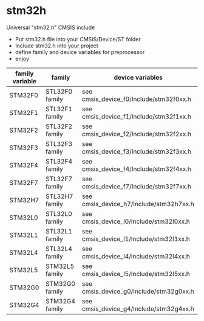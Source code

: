 # stm32h
Universal "stm32.h" CMSIS include
+ Put stm32.h file into your CMSIS/Device/ST folder
+ Include stm32.h into your project
+ define family and device variables for preprocessor
+ enjoy

|family variable | family             | device variables                        |
|----------------|--------------------|-----------------------------------------|
| STM32F0        | STL32F0 family     | see cmsis_device_f0/Include/stm32f0xx.h |
| STM32F1        | STL32F1 family     | see cmsis_device_f1/Include/stm32f1xx.h |
| STM32F2        | STL32F2 family     | see cmsis_device_f2/Include/stm32f2xx.h |
| STM32F3        | STL32F3 family     | see cmsis_device_f3/Include/stm32f3xx.h |
| STM32F4        | STL32F4 family     | see cmsis_device_f4/Include/stm32f4xx.h |
| STM32F7        | STL32F7 family     | see cmsis_device_f7/Include/stm32f7xx.h |
| STM32H7        | STL32H7 family     | see cmsis_device_h7/Include/stm32h7xx.h |
| STM32L0        | STL32L0 family     | see cmsis_device_l0/Include/stm32l0xx.h |
| STM32L1        | STL32L1 family     | see cmsis_device_l1/Include/stm32l1xx.h |
| STM32L4        | STL32L4 family     | see cmsis_device_l4/Include/stm32l4xx.h |
| STM32L5        | STM32L5 family     | see cmsis_device_l5/Include/stm32l5xx.h |
| STM32G0        | STM32G0 family     | see cmsis_device_g0/Include/stm32g0xx.h |
| STM32G4        | STM32G4 family     | see cmsis_device_g4/Include/stm32g4xx.h |